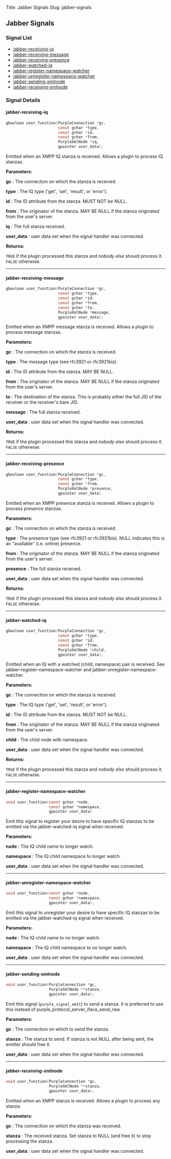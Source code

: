 Title: Jabber Signals
Slug: jabber-signals

## Jabber Signals

### Signal List

* [jabber-receiving-iq](#jabber-receiving-iq)
* [jabber-receiving-message](#jabber-receiving-message)
* [jabber-receiving-presence](#jabber-receiving-presence)
* [jabber-watched-iq](#jabber-watched-iq)
* [jabber-register-namespace-watcher](#jabber-register-namespace-watcher)
* [jabber-unregister-namespace-watcher](#jabber-unregister-namespace-watcher)
* [jabber-sending-xmlnode](#jabber-sending-xmlnode)
* [jabber-receiving-xmlnode](#jabber-receiving-xmlnode)

### Signal Details

#### jabber-receiving-iq

```c
gboolean user_function(PurpleConnection *gc,
                       const gchar *type,
                       const gchar *id,
                       const gchar *from,
                       PurpleXmlNode *iq,
                       gpointer user_data);
```

Emitted when an XMPP IQ stanza is received. Allows a plugin to process IQ
stanzas.

**Parameters:**

**gc**
: The connection on which the stanza is received.

**type**
: The IQ type ('get', 'set', 'result', or 'error').

**id**
: The ID attribute from the stanza. MUST NOT be NULL.

**from**
: The originator of the stanza. MAY BE NULL if the stanza originated from the
user's server.

**iq**
: The full stanza received.

**user_data**
: user data set when the signal handler was connected.

**Returns:**

`TRUE` if the plugin processed this stanza and *nobody else* should process it.
`FALSE` otherwise.

----

#### jabber-receiving-message

```c
gboolean user_function(PurpleConnection *gc,
                       const gchar *type,
                       const gchar *id,
                       const gchar *from,
                       const gchar *to,
                       PurpleXmlNode *message,
                       gpointer user_data);
```

Emitted when an XMPP message stanza is received. Allows a plugin to process
message stanzas.

**Parameters:**

**gc**
: The connection on which the stanza is received.

**type**
: The message type (see rfc3921 or rfc3921bis).

**id**
: The ID attribute from the stanza. MAY BE NULL.

**from**
: The originator of the stanza. MAY BE NULL if the stanza originated from the
user's server.

**to**
: The destination of the stanza. This is probably either the full JID of the
receiver or the receiver's bare JID.

**message**
: The full stanza received.

**user_data**
: user data set when the signal handler was connected.

**Returns:**

`TRUE` if the plugin processed this stanza and *nobody else* should process it.
`FALSE` otherwise.

----

#### jabber-receiving-presence

```c
gboolean user_function(PurpleConnection *gc,
                       const gchar *type,
                       const gchar *from,
                       PurpleXmlNode *presence,
                       gpointer user_data)
```

Emitted when an XMPP presence stanza is received. Allows a plugin to process
presence stanzas.

**Parameters:**

**gc**
: The connection on which the stanza is received.

**type**
: The presence type (see rfc3921 or rfc3921bis). NULL indicates this is an
"available" (i.e. online) presence.

**from**
: The originator of the stanza. MAY BE NULL if the stanza originated from the
user's server.

**presence**
: The full stanza received.

**user_data**
: user data set when the signal handler was connected.

**Returns:**

`TRUE` if the plugin processed this stanza and *nobody else* should process it.
`FALSE` otherwise.

----

#### jabber-watched-iq

```c
gboolean user_function(PurpleConnection *gc,
                       const gchar *type,
                       const gchar *id,
                       const gchar *from,
                       PurpleXmlNode *child,
                       gpointer user_data);
```

Emitted when an IQ with a watched (child, namespace) pair is received.  See jabber-register-namespace-watcher and jabber-unregister-namespace-watcher.

**Parameters:**

**gc**
: The connection on which the stanza is received.

**type**
: The IQ type ('get', 'set', 'result', or 'error').

**id**
: The ID attribute from the stanza. MUST NOT be NULL.

**from**
: The originator of the stanza. MAY BE NULL if the stanza originated from the user's server.

**child**
: The child node with namespace.

**user_data**
: user data set when the signal handler was connected.

**Returns:**

`TRUE` if the plugin processed this stanza and *nobody else* should process it.
`FALSE` otherwise.

----

#### jabber-register-namespace-watcher

```c
void user_function(const gchar *node,
                   const gchar *namespace,
                   gpointer user_data)
```

Emit this signal to register your desire to have specific IQ stanzas to be
emitted via the jabber-watched-iq signal when received.

**Parameters:**

**node**
: The IQ child name to longer watch.

**namespace**
: The IQ child namespace to longer watch.

**user_data**
: user data set when the signal handler was connected.

----

#### jabber-unregister-namespace-watcher

```c
void user_function(const gchar *node,
                   const gchar *namespace,
                   gpointer user_data);
```

Emit this signal to unregister your desire to have specific IQ stanzas to be
emitted via the jabber-watched-iq signal when received.

**Parameters:**

**node**
: The IQ child name to no longer watch.

**namespace**
: The IQ child namespace to no longer watch.

**user_data**
: user data set when the signal handler was connected.

----

#### jabber-sending-xmlnode

```c
void user_function(PurpleConnection *gc,
                   PurpleXmlNode **stanza,
                   gpointer user_data);
```

Emit this signal (`purple_signal_emit`) to send a stanza. It is preferred to use this instead of purple_protocol_server_iface_send_raw.

**Parameters:**

**gc**
: The connection on which to send the stanza.

**stanza**
: The stanza to send. If stanza is not NULL after being sent, the emitter should free it.

**user_data**
: user data set when the signal handler was connected.

----

#### jabber-receiving-xmlnode

```c
void user_function(PurpleConnection *gc,
                   PurpleXmlNode **stanza,
                   gpointer user_data);
```

Emitted when an XMPP stanza is received. Allows a plugin to process any stanza.

**Parameters:**

**gc**
: The connection on which the stanza was received.

**stanza**
: The received stanza. Set stanza to NULL (and free it) to stop processing the stanza.

**user_data**
: user data set when the signal handler was connected.

